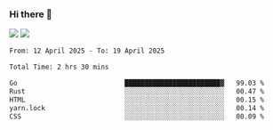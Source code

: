 ### Hi there 👋️

![](https://komarev.com/ghpvc/?username=Loner1024)
![](https://hit.yhype.me/github/profile?account_id=20189164)

<!--START_SECTION:waka-->

```txt
From: 12 April 2025 - To: 19 April 2025

Total Time: 2 hrs 30 mins

Go                           ████████████████████████▓   99.03 %
Rust                         ░░░░░░░░░░░░░░░░░░░░░░░░░   00.47 %
HTML                         ░░░░░░░░░░░░░░░░░░░░░░░░░   00.15 %
yarn.lock                    ░░░░░░░░░░░░░░░░░░░░░░░░░   00.14 %
CSS                          ░░░░░░░░░░░░░░░░░░░░░░░░░   00.09 %
```

<!--END_SECTION:waka-->



